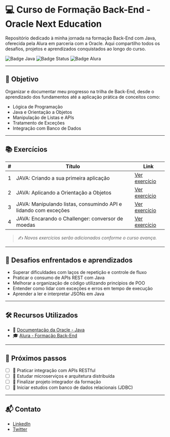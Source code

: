 # 💻 Curso de Formação Back-End - Oracle Next Education

Repositório dedicado à minha jornada na formação Back-End com Java, oferecida pela Alura em parceria com a Oracle. Aqui compartilho todos os desafios, projetos e aprendizados conquistados ao longo do curso.

![Badge Java](https://img.shields.io/badge/Java-%23ED8B00.svg?style=for-the-badge&logo=java&logoColor=white)
![Badge Status](https://img.shields.io/badge/Status-Em%20Desenvolvimento-yellow?style=for-the-badge)
![Badge Alura](https://img.shields.io/badge/Powered%20by-Alura-blue?style=for-the-badge)

---

## 🎯 Objetivo

Organizar e documentar meu progresso na trilha de Back-End, desde o aprendizado dos fundamentos até a aplicação prática de conceitos como:

- Lógica de Programação
- Java e Orientação a Objetos
- Manipulação de Listas e APIs
- Tratamento de Exceções
- Integração com Banco de Dados

---

## 📚 Exercícios

| # | Título | Link |
|--|--------|------|
| 1 | JAVA: Criando a sua primeira aplicação | [Ver exercício](https://github.com/DarleiMota/BackEndStage1) |
| 2 | JAVA: Aplicando a Orientação a Objetos | [Ver exercício]((https://github.com/DarleiMota/BackEndStage2)) |
| 3 | JAVA: Manipulando listas, consumindo API e lidando com exceções | [Ver exercício](./03-listas-e-api) |
| 4 | JAVA: Encarando o Challenger: conversor de moedas | [Ver exercício](./04-conversor-moedas) |

> ✍️ *Novos exercícios serão adicionados conforme o curso avança.*

---

## 🧠 Desafios enfrentados e aprendizados

- Superar dificuldades com laços de repetição e controle de fluxo
- Praticar o consumo de APIs REST com Java
- Melhorar a organização de código utilizando princípios de POO
- Entender como lidar com exceções e erros em tempo de execução
- Aprender a ler e interpretar JSONs em Java

---

## 🛠️ Recursos Utilizados

- 📘 [Documentação da Oracle - Java](https://docs.oracle.com/javase/8/docs/)
- 🎓 [Alura - Formação Back-End](https://www.alura.com.br)

---

## 🚀 Próximos passos

- [ ] 📡 Praticar integração com APIs RESTful
- [ ] 🧱 Estudar microserviços e arquitetura distribuída
- [ ] 🧩 Finalizar projeto integrador da formação
- [ ] 💾 Iniciar estudos com banco de dados relacionais (JDBC)

---

## 📬 Contato

- [LinkedIn](https://www.linkedin.com/in/darleimota)
- [Twitter](https://twitter.com/darleimota)
